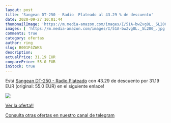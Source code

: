 ```yaml
---
layout: post
title: 'Sangean DT-250 - Radio  Plateado al 43.29 % de descuento'
date: 2020-09-27 10:01:44
thumbnailImage: 'https://m.media-amazon.com/images/I/51A-bwZvg8L._SL200_.jpg'
images: [ 'https://m.media-amazon.com/images/I/51A-bwZvg8L._SL200_.jpg' ]
comments: true
category: ofertas
author: ring
slug: B001F4ZWKS
description:
actualPrice: 31.19 EUR
comparePrice: 55.0 EUR
inStock: true
---
```


Está [Sangean DT-250 - Radio  Plateado](https://www.amazon.com/dp/B001F4ZWKS/?tag=redken08-20) con 43.29 de descuento por 31.19 EUR (original: 55.0 EUR) en el siguiente enlace!

[![](https://m.media-amazon.com/images/I/51A-bwZvg8L._SL200_.jpg)](https://www.amazon.com/dp/B001F4ZWKS/?tag=redken08-20)

[Ver la oferta!!](https://www.amazon.com/dp/B001F4ZWKS/?tag=redken08-20)

[Consulta otras ofertas en nuestro canal de telegram](https://t.me/s/ofertas25)
